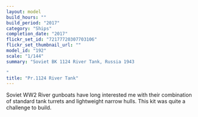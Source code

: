 ```yaml
---
layout: model
build_hours: ""
build_period: "2017"
category: "Ships"
completion_date: "2017"
flickr_set_id: "72177720307703106"
flickr_set_thumbnail_url: ""
model_id: "192"
scale: "1/144"
summary: "Soviet BK 1124 River Tank, Russia 1943

"
title: "Pr.1124 River Tank"
---
```


Soviet WW2 River gunboats have long interested me with their combination of standard tank turrets and lightweight narrow hulls. This kit was quite a challenge to build.
